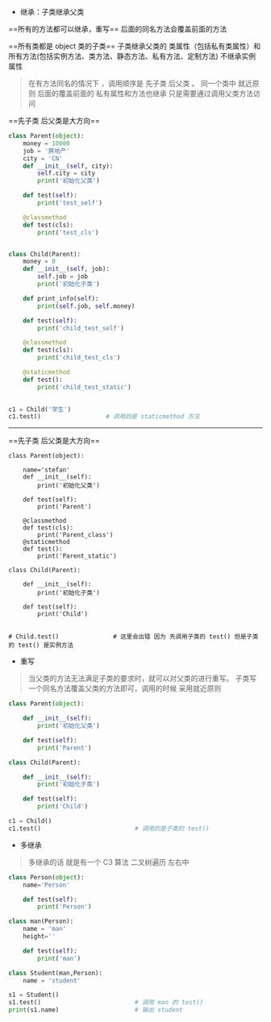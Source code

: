 - 继承：子类继承父类

==所有的方法都可以继承，重写==   后面的同名方法会覆盖前面的方法

==所有类都是 object 类的子类== 子类继承父类的 类属性（包括私有类属性）和 所有方法(包括实例方法、类方法、静态方法、私有方法、定制方法)  不继承实例属性  

> 在有方法同名的情况下 ，调用顺序是 先子类 后父类 。 同一个类中 就近原则 后面的覆盖前面的
> 私有属性和方法也继承 只是需要通过调用父类方法访问 
>

==先子类 后父类是大方向==

```python
class Parent(object):
    money = 10000
    job = '房地产'
    city = 'CN'
    def __init__(self, city):
        self.city = city
        print('初始化父类')

    def test(self):
        print('test_self')

    @classmethod
    def test(cls):
        print('test_cls')


class Child(Parent):
    money = 0
    def __init__(self, job):
        self.job = job
        print('初始化子类')

    def print_info(self):
        print(self.job, self.money)

    def test(self):
        print('child_test_self')

    @classmethod
    def test(cls):
        print('child_test_cls')

    @staticmethod
    def test():
        print('child_test_static')

        
c1 = Child('学生')
c1.test()                  # 调用的是 staticmethod 方法
```
---

==先子类 后父类是大方向==

```
class Parent(object):

    name='stefan'
    def __init__(self):
        print('初始化父类')

    def test(self):
        print('Parent')

    @classmethod
    def test(cls):
        print('Parent_class')
    @staticmethod
    def test():
        print('Parent_static')
        
class Child(Parent):

    def __init__(self):
        print('初始化子类')

    def test(self):
        print('Child')


# Child.test()               # 这里会出错 因为 先调用子类的 test() 但是子类的 test() 是实例方法
```

- 重写

> 当父类的方法无法满足子类的要求时，就可以对父类的进行重写。
> 子类写一个同名方法覆盖父类的方法即可，调用的时候 采用就近原则

```python
class Parent(object):

    def __init__(self):
        print('初始化父类')

    def test(self):
        print('Parent')

class Child(Parent):

    def __init__(self):
        print('初始化子类')

    def test(self):
        print('Child')

c1 = Child()
c1.test()                          # 调用的是子类的 test() 
```
- 多继承

> 多继承的话 就是有一个 C3 算法  二叉树遍历 左右中

```python
class Person(object):
    name='Person'

    def test(self):
        print('Person')

class man(Person):
    name = 'man'
    height=''

    def test(self):
        print('man')

class Student(man,Person):
    name = 'student'

s1 = Student()
s1.test()                          # 调用 man 的 test() 
print(s1.name)                     # 输出 student
```



